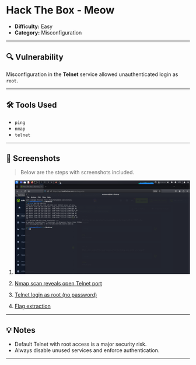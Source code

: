 # Hack The Box - Meow

- **Difficulty:** Easy  
- **Category:** Misconfiguration  

---

## 🔍 Vulnerability

Misconfiguration in the **Telnet** service allowed unauthenticated login as `root`.

---

## 🛠️ Tools Used

- `ping`
- `nmap`
- `telnet`

---

## 📸 Screenshots

> Below are the steps with screenshots included.

1. ![Ping to check connectivity](./images/img1.png)

2. [Nmap scan reveals open Telnet port](./images/img2.png)

3. [Telnet login as root (no password)](./images/img3.png)

4. [Flag extraction](./images/img4.png)
   

---

## 💡 Notes

- Default Telnet with root access is a major security risk.
- Always disable unused services and enforce authentication.

---
